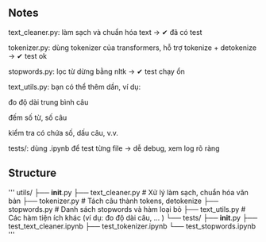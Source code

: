 ## Notes
text_cleaner.py: làm sạch và chuẩn hóa text → ✔ đã có test

tokenizer.py: dùng tokenizer của transformers, hỗ trợ tokenize + detokenize → ✔ test ok

stopwords.py: lọc từ dừng bằng nltk → ✔ test chạy ổn

text_utils.py: bạn có thể thêm dần, ví dụ:

đo độ dài trung bình câu

đếm số từ, số câu

kiểm tra có chứa số, dấu câu, v.v.

tests/: dùng .ipynb để test từng file → dễ debug, xem log rõ ràng


## Structure
'''
utils/
├── __init__.py
├── text_cleaner.py      # Xử lý làm sạch, chuẩn hóa văn bản
├── tokenizer.py         # Tách câu thành tokens, detokenize
├── stopwords.py         # Danh sách stopwords và hàm loại bỏ
├── text_utils.py        # Các hàm tiện ích khác (ví dụ: đo độ dài câu, ... )
└── tests/
    ├── __init__.py
    ├── test_text_cleaner.ipynb
    ├── test_tokenizer.ipynb
    └── test_stopwords.ipynb
'''
